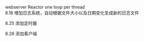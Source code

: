 webserver Reactor one loop per thread  
8.18 增加日志系统，自动根据文件大小以及日期变化生成新的日志文件

8.25 添加定时器  

8.28 添加客户端